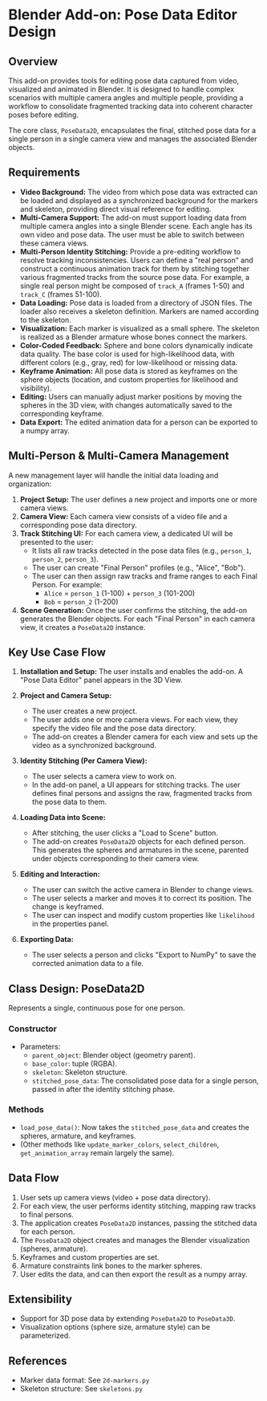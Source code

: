 # Blender Add-on: Pose Data Editor Design

## Overview
This add-on provides tools for editing pose data captured from video, visualized and animated in Blender. It is designed to handle complex scenarios with multiple camera angles and multiple people, providing a workflow to consolidate fragmented tracking data into coherent character poses before editing.

The core class, `PoseData2D`, encapsulates the final, stitched pose data for a single person in a single camera view and manages the associated Blender objects.

## Requirements
- **Video Background:** The video from which pose data was extracted can be loaded and displayed as a synchronized background for the markers and skeleton, providing direct visual reference for editing.
- **Multi-Camera Support:** The add-on must support loading data from multiple camera angles into a single Blender scene. Each angle has its own video and pose data. The user must be able to switch between these camera views.
- **Multi-Person Identity Stitching:** Provide a pre-editing workflow to resolve tracking inconsistencies. Users can define a "real person" and construct a continuous animation track for them by stitching together various fragmented tracks from the source pose data. For example, a single real person might be composed of `track_A` (frames 1-50) and `track_C` (frames 51-100).
- **Data Loading:** Pose data is loaded from a directory of JSON files. The loader also receives a skeleton definition. Markers are named according to the skeleton.
- **Visualization:** Each marker is visualized as a small sphere. The skeleton is realized as a Blender armature whose bones connect the markers.
- **Color-Coded Feedback:** Sphere and bone colors dynamically indicate data quality. The base color is used for high-likelihood data, with different colors (e.g., gray, red) for low-likelihood or missing data.
- **Keyframe Animation:** All pose data is stored as keyframes on the sphere objects (location, and custom properties for likelihood and visibility).
- **Editing:** Users can manually adjust marker positions by moving the spheres in the 3D view, with changes automatically saved to the corresponding keyframe.
- **Data Export:** The edited animation data for a person can be exported to a numpy array.

## Multi-Person & Multi-Camera Management
A new management layer will handle the initial data loading and organization:
1.  **Project Setup:** The user defines a new project and imports one or more camera views.
2.  **Camera View:** Each camera view consists of a video file and a corresponding pose data directory.
3.  **Track Stitching UI:** For each camera view, a dedicated UI will be presented to the user:
    *   It lists all raw tracks detected in the pose data files (e.g., `person_1`, `person_2`, `person_3`).
    *   The user can create "Final Person" profiles (e.g., "Alice", "Bob").
    *   The user can then assign raw tracks and frame ranges to each Final Person. For example:
        *   `Alice` = `person_1` (1-100) + `person_3` (101-200)
        *   `Bob` = `person_2` (1-200)
4.  **Scene Generation:** Once the user confirms the stitching, the add-on generates the Blender objects. For each "Final Person" in each camera view, it creates a `PoseData2D` instance.

## Key Use Case Flow
1.  **Installation and Setup:** The user installs and enables the add-on. A "Pose Data Editor" panel appears in the 3D View.

2.  **Project and Camera Setup:**
    *   The user creates a new project.
    *   The user adds one or more camera views. For each view, they specify the video file and the pose data directory.
    *   The add-on creates a Blender camera for each view and sets up the video as a synchronized background.

3.  **Identity Stitching (Per Camera View):**
    *   The user selects a camera view to work on.
    *   In the add-on panel, a UI appears for stitching tracks. The user defines final persons and assigns the raw, fragmented tracks from the pose data to them.

4.  **Loading Data into Scene:**
    *   After stitching, the user clicks a "Load to Scene" button.
    *   The add-on creates `PoseData2D` objects for each defined person. This generates the spheres and armatures in the scene, parented under objects corresponding to their camera view.

5.  **Editing and Interaction:**
    *   The user can switch the active camera in Blender to change views.
    *   The user selects a marker and moves it to correct its position. The change is keyframed.
    *   The user can inspect and modify custom properties like `likelihood` in the properties panel.

6.  **Exporting Data:**
    *   The user selects a person and clicks "Export to NumPy" to save the corrected animation data to a file.

## Class Design: PoseData2D
Represents a single, continuous pose for one person.

### Constructor
- Parameters:
	- `parent_object`: Blender object (geometry parent).
	- `base_color`: tuple (RGBA).
	- `skeleton`: Skeleton structure.
	- `stitched_pose_data`: The consolidated pose data for a single person, passed in after the identity stitching phase.

### Methods
- `load_pose_data()`: Now takes the `stitched_pose_data` and creates the spheres, armature, and keyframes.
- (Other methods like `update_marker_colors`, `select_children`, `get_animation_array` remain largely the same).

## Data Flow
1.  User sets up camera views (video + pose data directory).
2.  For each view, the user performs identity stitching, mapping raw tracks to final persons.
3.  The application creates `PoseData2D` instances, passing the stitched data for each person.
4.  The `PoseData2D` object creates and manages the Blender visualization (spheres, armature).
5.  Keyframes and custom properties are set.
6.  Armature constraints link bones to the marker spheres.
7.  User edits the data, and can then export the result as a numpy array.

## Extensibility
- Support for 3D pose data by extending `PoseData2D` to `PoseData3D`.
- Visualization options (sphere size, armature style) can be parameterized.

## References
- Marker data format: See `2d-markers.py`
- Skeleton structure: See `skeletons.py`
